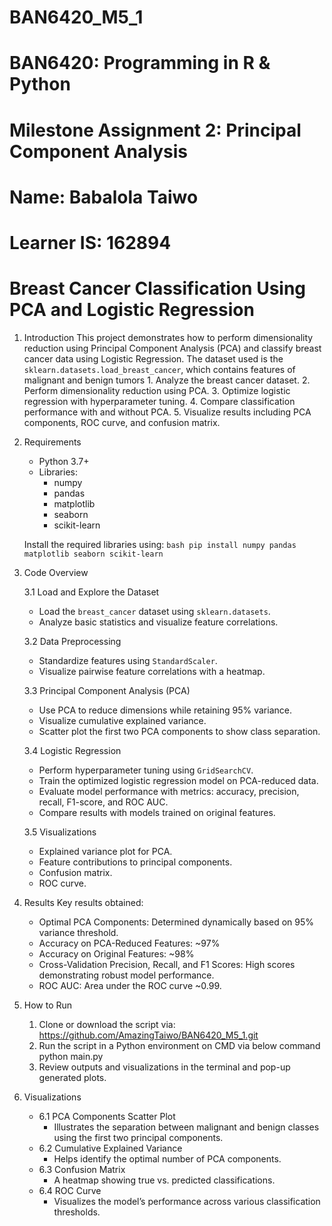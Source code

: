 # BAN6420_M5_1
# BAN6420: Programming in R & Python
# Milestone Assignment 2: Principal Component Analysis

# Name: Babalola Taiwo
# Learner IS: 162894
# Breast Cancer Classification Using PCA and Logistic Regression

1. Introduction
	This project demonstrates how to perform dimensionality reduction using Principal Component Analysis (PCA) and classify breast cancer data using Logistic Regression.
	The dataset used is the `sklearn.datasets.load_breast_cancer`, which contains 	features of malignant and benign tumors 
		1. Analyze the breast cancer dataset.
		2. Perform dimensionality reduction using PCA.
		3. Optimize logistic regression with hyperparameter tuning.
		4. Compare classification performance with and without PCA.
		5. Visualize results including PCA components, ROC curve, and confusion matrix.

2. Requirements
	- Python 3.7+
	- Libraries:
 		- numpy
  		- pandas
  		- matplotlib
  		- seaborn
  		- scikit-learn

	Install the required libraries using:
		```bash
	pip install numpy pandas matplotlib seaborn scikit-learn
		```

3. Code Overview

	3.1 Load and Explore the Dataset
	- Load the `breast_cancer` dataset using `sklearn.datasets`.
	- Analyze basic statistics and visualize feature correlations.

	3.2 Data Preprocessing
	- Standardize features using `StandardScaler`.
	- Visualize pairwise feature correlations with a heatmap.

	3.3 Principal Component Analysis (PCA)
	- Use PCA to reduce dimensions while retaining 95% variance.
	- Visualize cumulative explained variance.
	- Scatter plot the first two PCA components to show class separation.

	3.4 Logistic Regression
	- Perform hyperparameter tuning using `GridSearchCV`.
	- Train the optimized logistic regression model on PCA-reduced data.
	- Evaluate model performance with metrics: accuracy, precision, recall, F1-score, and ROC AUC.
	- Compare results with models trained on original features.

	3.5 Visualizations
	- Explained variance plot for PCA.
	- Feature contributions to principal components.
	- Confusion matrix.
	- ROC curve.

4. Results
	Key results obtained:
	- Optimal PCA Components: Determined dynamically based on 95% variance threshold.
	- Accuracy on PCA-Reduced Features: ~97%
	- Accuracy on Original Features: ~98%
	- Cross-Validation Precision, Recall, and F1 Scores: High scores demonstrating robust model performance.
	- ROC AUC: Area under the ROC curve ~0.99.

5. How to Run
	1. Clone or download the script via: https://github.com/AmazingTaiwo/BAN6420_M5_1.git
	2. Run the script in a Python environment on CMD via below command 
   		python main.py
  	3. Review outputs and visualizations in the terminal and pop-up generated plots.

6. Visualizations
    - 6.1 PCA Components Scatter Plot
    	- Illustrates the separation between malignant and benign classes using the first two principal components.
    - 6.2 Cumulative Explained Variance
    	- Helps identify the optimal number of PCA components.
    - 6.3 Confusion Matrix
    	- A heatmap showing true vs. predicted classifications.
    - 6.4 ROC Curve
    	- Visualizes the model’s performance across various classification thresholds.

